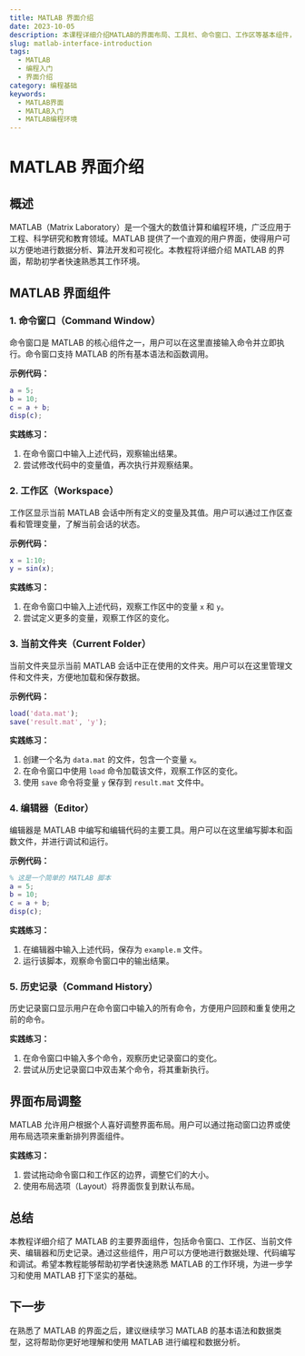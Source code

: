 ```yaml
---
title: MATLAB 界面介绍
date: 2023-10-05
description: 本课程详细介绍MATLAB的界面布局、工具栏、命令窗口、工作区等基本组件，帮助初学者快速上手MATLAB编程环境。
slug: matlab-interface-introduction
tags:
  - MATLAB
  - 编程入门
  - 界面介绍
category: 编程基础
keywords:
  - MATLAB界面
  - MATLAB入门
  - MATLAB编程环境
---
```


# MATLAB 界面介绍

## 概述

MATLAB（Matrix Laboratory）是一个强大的数值计算和编程环境，广泛应用于工程、科学研究和教育领域。MATLAB 提供了一个直观的用户界面，使得用户可以方便地进行数据分析、算法开发和可视化。本教程将详细介绍 MATLAB 的界面，帮助初学者快速熟悉其工作环境。

## MATLAB 界面组件

### 1. 命令窗口（Command Window）

命令窗口是 MATLAB 的核心组件之一，用户可以在这里直接输入命令并立即执行。命令窗口支持 MATLAB 的所有基本语法和函数调用。

**示例代码：**
```matlab
a = 5;
b = 10;
c = a + b;
disp(c);
```

**实践练习：**
1. 在命令窗口中输入上述代码，观察输出结果。
2. 尝试修改代码中的变量值，再次执行并观察结果。

### 2. 工作区（Workspace）

工作区显示当前 MATLAB 会话中所有定义的变量及其值。用户可以通过工作区查看和管理变量，了解当前会话的状态。

**示例代码：**
```matlab
x = 1:10;
y = sin(x);
```

**实践练习：**
1. 在命令窗口中输入上述代码，观察工作区中的变量 `x` 和 `y`。
2. 尝试定义更多的变量，观察工作区的变化。

### 3. 当前文件夹（Current Folder）

当前文件夹显示当前 MATLAB 会话中正在使用的文件夹。用户可以在这里管理文件和文件夹，方便地加载和保存数据。

**示例代码：**
```matlab
load('data.mat');
save('result.mat', 'y');
```

**实践练习：**
1. 创建一个名为 `data.mat` 的文件，包含一个变量 `x`。
2. 在命令窗口中使用 `load` 命令加载该文件，观察工作区的变化。
3. 使用 `save` 命令将变量 `y` 保存到 `result.mat` 文件中。

### 4. 编辑器（Editor）

编辑器是 MATLAB 中编写和编辑代码的主要工具。用户可以在这里编写脚本和函数文件，并进行调试和运行。

**示例代码：**
```matlab
% 这是一个简单的 MATLAB 脚本
a = 5;
b = 10;
c = a + b;
disp(c);
```

**实践练习：**
1. 在编辑器中输入上述代码，保存为 `example.m` 文件。
2. 运行该脚本，观察命令窗口中的输出结果。

### 5. 历史记录（Command History）

历史记录窗口显示用户在命令窗口中输入的所有命令，方便用户回顾和重复使用之前的命令。

**实践练习：**
1. 在命令窗口中输入多个命令，观察历史记录窗口的变化。
2. 尝试从历史记录窗口中双击某个命令，将其重新执行。

## 界面布局调整

MATLAB 允许用户根据个人喜好调整界面布局。用户可以通过拖动窗口边界或使用布局选项来重新排列界面组件。

**实践练习：**
1. 尝试拖动命令窗口和工作区的边界，调整它们的大小。
2. 使用布局选项（Layout）将界面恢复到默认布局。

## 总结

本教程详细介绍了 MATLAB 的主要界面组件，包括命令窗口、工作区、当前文件夹、编辑器和历史记录。通过这些组件，用户可以方便地进行数据处理、代码编写和调试。希望本教程能够帮助初学者快速熟悉 MATLAB 的工作环境，为进一步学习和使用 MATLAB 打下坚实的基础。

## 下一步

在熟悉了 MATLAB 的界面之后，建议继续学习 MATLAB 的基本语法和数据类型，这将帮助你更好地理解和使用 MATLAB 进行编程和数据分析。